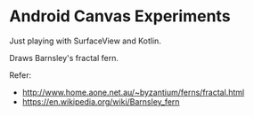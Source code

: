 # Android Canvas Experiments

Just playing with SurfaceView and Kotlin.

Draws Barnsley's fractal fern.

Refer:
- http://www.home.aone.net.au/~byzantium/ferns/fractal.html
- https://en.wikipedia.org/wiki/Barnsley_fern
